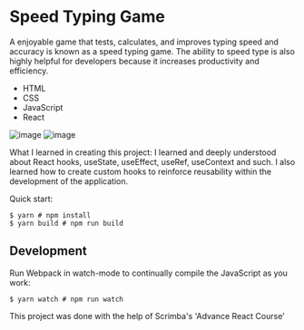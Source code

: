 # Speed Typing Game

A enjoyable game that tests, calculates, and improves typing speed and accuracy is known as a speed typing game. The ability to speed type is also highly helpful for developers because it increases productivity and efficiency.

* HTML
* CSS
* JavaScript
* React

![image](https://user-images.githubusercontent.com/91674419/199276548-5e186874-f51a-49b3-934b-984f89f09634.png)
![image](https://user-images.githubusercontent.com/91674419/199276731-9ac9d2e7-6bc4-4e88-99f4-61d39579f56f.png)


What I learned in creating this project:
  I learned and deeply understood about React hooks, useState, useEffect, useRef, useContext and such. I also learned how to create custom hooks to reinforce reusability within the development of the application. 

Quick start:

```
$ yarn # npm install
$ yarn build # npm run build
````

## Development

Run Webpack in watch-mode to continually compile the JavaScript as you work:

```
$ yarn watch # npm run watch
```

This project was done with the help of Scrimba's 'Advance React Course'
